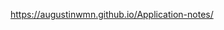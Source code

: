<a href="https://augustinwmn.github.io/Application-notes/" target="_blank">https://augustinwmn.github.io/Application-notes/</a>

